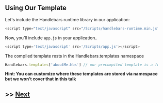 ## Using Our Template

Let's include the Handlebars runtime library in our application:

```javascript
<script type="text/javascript" src="/Scripts/handlebars-runtime.min.js"></script>
```

Now, you’ll include `app.js` in your application..

```javascript
<script type='text/javascript' src='/Scripts/app.js'></script>
```

The compiled template rests in the Handlebars.templates namespace

```javascript
Handlebars.templates['aboutMe.hbs'] // our precompiled template is a function!
```

**Hint: You can customize where these templates are stored via namespace but we won't cover that in this talk**

## >> <a href="https://github.com/code-for-coffee/IntroductionToHandlebars/blob/master/2-Building_a_template/2_7.md">Next</a>
